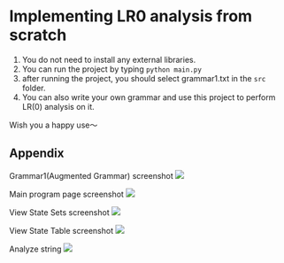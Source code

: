 <!--
 * @Author: hiddenSharp429 z404878860@163.com
 * @Date: 2024-07-13 17:44:04
 * @LastEditors: hiddenSharp429 z404878860@163.com
 * @LastEditTime: 2024-07-13 19:45:36
 * @FilePath: /LR(0)_analysis/README.md
 * @Description: 这是默认设置,请设置`customMade`, 打开koroFileHeader查看配置 进行设置: https://github.com/OBKoro1/koro1FileHeader/wiki/%E9%85%8D%E7%BD%AE
-->
# Implementing LR0 analysis from scratch
1. You do not need to install any external libraries. 
2. You can run the project by typing `python main.py` 
3. after running the project, you should select grammar1.txt in the `src` folder. 
4. You can also write your own grammar and use this project to perform LR(0) analysis on it.

Wish you a happy use～

## Appendix
Grammar1(Augmented Grammar) screenshot
![](https://pic.imgdb.cn/item/669267d7d9c307b7e93e6d9c.png)

Main program page screenshot
![](https://pic.imgdb.cn/item/669267d7d9c307b7e93e6dc4.png)

View State Sets screenshot
![](https://pic.imgdb.cn/item/669267d7d9c307b7e93e6df0.png)

View State Table screenshot
![](https://pic.imgdb.cn/item/669267d7d9c307b7e93e6e21.png)

Analyze string
![](https://pic.imgdb.cn/item/669267d7d9c307b7e93e6e4f.png)